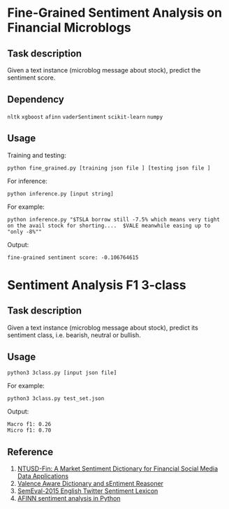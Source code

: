 # Fine-Grained Sentiment Analysis on Financial Microblogs
## Task description
Given a text instance (microblog message about stock), predict the sentiment score.
## Dependency
`nltk` `xgboost` `afinn` `vaderSentiment` `scikit-learn` `numpy` 
## Usage
Training and testing:
```
python fine_grained.py [training json file ] [testing json file ]
```
For inference:
```
python inference.py [input string]
```
For example:
```
python inference.py "$TSLA borrow still -7.5% which means very tight on the avail stock for shorting....  $VALE meanwhile easing up to "only -8%""
```
Output:
```
fine-grained sentiment score: -0.106764615
```


# Sentiment Analysis F1 3-class

## Task description
Given a text instance (microblog message about stock), predict its sentiment class, i.e. bearish, neutral or bullish.

## Usage
```
python3 3class.py [input json file]
```
For example:
```
python3 3class.py test_set.json
```
Output:
```
Macro f1: 0.26
Micro f1: 0.70
```

## Reference
1. [NTUSD-Fin: A Market Sentiment Dictionary for Financial Social Media Data Applications](http://nlg3.csie.ntu.edu.tw/nlpresource/NTUSD-Fin/)
2. [Valence Aware Dictionary and sEntiment Reasoner](https://github.com/cjhutto/vaderSentiment)
3. [SemEval-2015 English Twitter Sentiment Lexicon](http://saifmohammad.com/WebPages/SCL.html#ETSL)
4. [AFINN sentiment analysis in Python](https://github.com/fnielsen/afinn)
